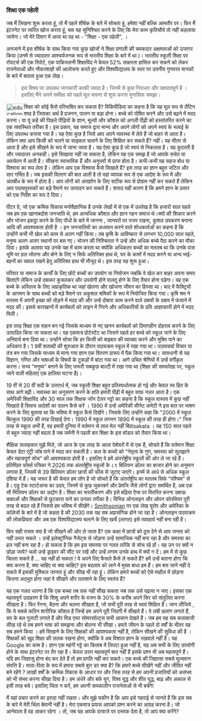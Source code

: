 ### शिक्षा एक पहेली

 जब मैं लिखना शुरू करता हूं, तो मैं पहले शीर्षक के बारे में सोचता हूं, हमेशा नहीं बल्कि आमतौर पर। फिर मैं इंटरनेट पर त्वरित खोज करता हूं, बस यह सुनिश्चित करने के लिए कि मेरा काम कृतिचौर्य तो नहीं कहलाया जायेगा। जो मेरे दिमाग में आया था वह था - "शिक्षा - एक पहेली", ।
 
अनजाने में इस शीर्षक के साथ किया गया कुछ खोजों ने शिक्षा प्रणाली की चमकदार अक्षमताओं को उजागर किया  (उनमें से ज्यादातर आश्चर्यजनक रूप से भारतीय शिक्षा के बारे में था )। भारतीय स्कूली शिक्षा पर रॉयटर्स की एक रिपोर्ट, एक पाकिस्तानी शिक्षाविद ने केवल 52% साक्षरता हासिल कर सकने को लेकर राजनेताओं और नौकरशाहों की आलोचना करते हुए और विश्वविद्यालय के स्तर पर दयनीय गुणवत्ता मानकों के बारे में बताता हुआ एक लेख।

<blockquote>इस विषय पर उपलब्ध जानकारी काफी ज्यादा है। जिनमें से कुछ निराधार और पक्षपातपूर्ण है । इसलिए मैंने अपने समीक्षा को पहले मूल भावना से शुरू करना मुनासिफ समझा।</blockquote>


<img src="https://proxy.duckduckgo.com/iu/?u=http%3A%2F%2Foregon.gov%2Fode%2FPublishingImages%2Fstudents-and-family.jpg&f=1" alt="education" style= "float:left; width:47px; height:31px;" /> शिक्षा को कोई कैसे परिभाषित कर सकता है? विकिपीडिया का कहना है कि यह मूल रूप से लैटिन शब्द है जिसका अर्थ है प्रजनन, पालन या बड़ा होना। बच्चे को पोषित करने और उसे बढ़ने में मदद करना। या यूं कहें की पिछले पीढ़ियों के ज्ञान, मूल्यों और कौशल को अगली पीढ़ी को हस्तांतरित करने का एक व्यवस्थित तरीका है। इस प्रकार, यह समाज द्वारा मान्य और अपने लोगों को अपने स्वयं के भलाई के लिए उपलब्ध कराया गया है। यह ऐसा कुछ है जिसे आप अपने व्यवस्था में लेते हैं जो बाहर से आता है। लेकिन क्या आप किसी को चलने या साइकल चलाने के लिए शिक्षित कर सकते हैं? नहीं। यह भीतर से आता है और इसे सीखने के रूप में जाना जाता है। यह ऐसा कुछ है जो स्वयं से निकलता है। यह कुदरती है और ज्यादातर अनकही। इसे सिखाया नहीं जा सकता है, लेकिन यह एक समझ है जो आपके सचेत या अवचेतन में आती है। सीखना स्वाभाविक हैं और अनुभवों से प्राप्त होता है। कभी-कभी यह सहज बोध या विश्वास का रूप लेता है। लेकिन आप एक विश्वास कैसे सिखाते हैं? इस तरह का ज्ञान बहुत जटिल और सार गर्भित है। जब इसकी वितरण की बात आती है तो वहां व्यापक रूप से एक आदेश के रूप में और अंतर्बोध के रूप में होता है। आप लोगों को अंतर्ज्ञान के लिए सटीक रूप से प्रोग्राम नहीं कर सकते हैं लेकिन आप पाठ्यपुस्तकों का बड़े पैमाने पर उत्पादन कर सकते हैं। शायद यही कारण है कि हमने ज्ञान के प्रसार को एक निर्देश का रूप दे दिया।

पीटर ग्रे, जो एक क्रमिक विकास मनोवैज्ञानिक है उनके लेखों में से एक में उल्लेख है कि हजारों साल पहले जब हम एक खानाबदोश जनजाति थे, हम अत्यधिक कौशल और ज्ञान गहन समाज थे।क्यों की शिकार करने और भोजन इकट्ठा करने के लिए पौधों के बारे में जानना , जानवरों पर नजर रखना, कुशल उपकरण बनाना आदि की आवश्यकता होती है । इन जनजातियों का अध्ययन करने वाले शोधकर्ताओं का कहना है कि उन्होंने कभी भी खेल को काम से अलग नहीं किया। तब कृषि के आविष्कार से लगभग 10,000 साल पहले, मनुष्य अलग अलग स्थानों पर बस गए। भोजन की निश्चितता ने उन्हें और अधिक बच्चे पैदा करने का मौका दिया। इसके अलावा यह उनके पक्ष में काम करता था क्योंकि अधिकतर बच्चों का मतलब था कि उनके पास भूमि पर हल जोतना और बोने के लिए न सिर्फ अतिरिक्त हाथ थे, घर के कामों में मदद करने या अन्य भाई-बहनों का ख्याल रखने हेतु अतिरिक्त हाथ भी मौजूद थे। इस तरह यह शुरू हुआ।

परिवार या समाज के कार्यों के लिए छोटे बच्चों का उपयोग या नियोजन जबकि वे खेल कर बाहर अपना समय बिताएंगे लेकिन उन्हें दबाकर कुचलकर और उपयोगी होने पालतू होने के लिए तैयार होना पड़ेगा। यह एक बच्चे के अस्तित्व के लिए अप्राकृतिक था जहां खेलना और खोजना जीवन का हिस्सा था। बाद में फैक्ट्रियों के आगमन के साथ बच्चों को बड़े पैमाने पर अकुशल श्रमिकों के रूप में नियोजित किया गया। कृषि श्रम ने वास्तव में अपनी इच्छा को तोड़ने में मदद की और उन्हें दोबारा काम करने वाले दबावों के दबाव में फंसाने में मदद की। इससे कारखानों में कार्यबलों को लाइन में गिरने और अधिकारियों के प्रति आज्ञाकारी होने में मदद मिली।

इस तरह शिक्षा एक वाहन बन गई जिसके माध्यम से नए खनन कार्यबलों को दिमागहीन दोहराव करने के लिए उत्पादित किया जा सकता था। यह एकमात्र प्रोटेस्टेंट था जिसने पहले हर बच्चे को स्कूल जाने के लिए अनिवार्य बना दिया था। उन्होंने सोचा कि हर किसी को बाइबल की व्याख्या करने और मुक्ति पाने का अधिकार है। 1 9वीं शताब्दी की शुरुआत के दौरान पाठ्यक्रम स्कूल में रखा गया था। पाठ्यचर्या विचार या तंत्र बन गया जिसके माध्यम से माना गया ज्ञान एक वितरण प्रारूप में पैक किया गया था। सावधानी से यह विज्ञान, गणित और भाषाओं के विषयों के टुकड़ों में बांटा गया था। आगे उचित श्रेणियों में उन्हें वर्गीकृत करना। सभ्य "मनुष्य" बनाने के लिए जरूरी सबकुछ बाल्टी में रखा गया था (शिक्षा की समयरेखा पर, स्कूल जाने वाली महिलाएं एक हालिया घटना है)।

19 वीं से 20 वीं सदी के उत्तरार्ध में, जब स्कूली शिक्षा बहुत प्रतिस्पर्धात्मक हो गई और केवल स्व हित के साथ आगे बढ़ी। व्यवस्था का अनुसरण करने के क्षति हमारी पीढ़ी में बहुत साफ़ नज़र आता है। एक अमेरिकी शिक्षाविद और 30 साल तक शिक्षक जॉन टेलर गट्टो का कहना है कि स्कूल वास्तव में कुछ नहीं सिखाते हैं सिवाय आदेशों का पालन कैसे करें । 1990 में उन्हें अमेरिकी सीनेट कमेटी ने इस बात पर भाषण करने के लिए बुलाया था कि भविष्य में स्कूल कैसे दिखेंगे। जिसके लिए उन्होंने कहा कि "2000 में स्कूल बिल्कुल 1990 की तरह दिखाई देगा। 1990 में स्कूल लगभग 1890 में स्कूल की तरह ही होगा।" जिस तरह से स्कूल अभी हैं, वह हमारी दुनिया में वर्तमान से ताल मेल नहीं बिठाsakata । यह 150 साल पहले से बहुत ज्यादा नहीं बदला है जब जर्मनी ने पहली बार शिक्षा के इस मॉडल को तैयार किया था।

शैक्षिक सलाहकार मुझे मिले, जो आज के एक तरह के आला पेशेवरों में से एक हैं, सोचते हैं कि वर्तमान शिक्षा केवल डेटा एंट्री जॉब पाने में मदद कर सकती है। कल के बच्चों को "नेतृत्व के गुण, समस्या को सुलझाने और महत्वपूर्ण सोच" की आवश्यकता होती है। इसलिए वे हमें अंतर्राष्ट्रीय स्कूलों की ओर ले जा रहे हैं। प्रतिष्ठित फोर्ब्स पत्रिका ने 2026 तक अंतर्राष्ट्रीय स्कूलों के ८९ बिलियन डॉलर का बाजार होने का अनुमान लगाया है, जिसमें से 39 बिलियन डॉलर छात्रों की फीस से जुटाए जाएंगे। इनमें से आधे से अधिक स्कूल एशिया में हैं। यह जरूर है की केवल हम लोग है जो सोचते हैं कि अंतर्राष्ट्रीय का मतलब सिर्फ "पश्चिम" से है। एडु टेक स्टार्टअप्स का उदय, जिनमें से कुछ जुकरबर्ग और प्रेमजि जैसे लोगों द्वारा समर्थित हैं, अब एक सौ मिलियन डॉलर का उद्योग है। शिक्षा का सरलीकरण और इसे बढ़िया ऐप्स पर वितरित करना उबाऊ कक्षाओं और शिक्षकों से छुटकारा पाने का उनका तरीका है। विभिन्न ऑनलाइन और ओपन कोर्सवेयर पूरी तरह से बदल रहे हैं जिससे हम भविष्य में सीखेंगे। <a href="http://Smithsonian.com">Smithsonian</a> पर एक लेख यूरोप और अमेरिका के कॉलेजों के बारे में है जो कहता है की 2030 तक यह सब अप्रासंगिक होने जा रहा है। ऑनलाइन पाठ्यक्रम की लोकप्रियता और अब एक विश्वविद्यालय चलाने के लिए खर्चे (लागत) इसे व्यवहार्य नहीं बना रही है।

फिर सही रास्ता क्या है जो सीखने की ओर ले जाता है? एक कक्षा में छात्रों को ठूस देने से आप जनता को नहीं उभार सकते । उन्हें इलेक्ट्रॉनिक गैजेट्स से जोड़ना उन्हें सामाजिक नहीं बना रहा है और समस्या का हल नहीं बना रहा है। हो सकता है कि हम इस समस्या पर गलत तरीके से सोच रहे हों। यह उन पर क्यों न छोड़ा जाये? चलो उन्हें ड्राइवर की सीट पर रखें और उन्हें लगाम उनके हाथ में क्यों न दें। हम में से कुछ चिल्ला सकते हैं ... यह नहीं हो सकता ! वे अपने लिए फैसले कैसे ले सकते हैं? हमें उन्हें बताना होगा कि क्या करना है, क्या चाहिए या क्या चाहिए? इस बदलाव को लाने में मुख्य बाधा हम हैं। हम बस जाने नहीं दे सकते मैं इसकी मुश्किल जानता हूं और सीख भी रहा हूं। लेकिन हमारे बच्चों को ऐसे माहौल में छोड़ना कितना अद्भुत होगा जहां वे सीखने और तलाशने के लिए स्वतंत्र हैं?

यह एक गलत धारणा है कि एक बच्चा तब तक नहीं सीख सकता जब तक उसे पढ़ाया न जाए। इसका एक महत्वपूर्ण उदाहरण है कि शिशु अपने शरीर के वजन के 30% के करीब अपने सिर को संतुलित करना सीखता है। फिर रेंगना, बैठना और चलना सीखता है, जो सभी पूरी तरह से स्वयं शिक्षित हैं। जान लीजिये , कि ये सबसे कठिन शारीरिक कौशल है जिन्हें हम अपने पूरी जिंदगी में सीखते हैं। वे लंबी छलांग लगाते हैं, सर के बल गुलाटी लगाते हैं और मिड एयर सोमरसॉल्ट्स सभी आसान देखते हैं। जब हम यह सब कलाबाजी सीख रहे थे तब हमने भाषा को समझना और बोलना भी सीखा। हमारे जीवन के पहले दो वर्षों के भीतर यह सब हमने किया । हमें सिखाने के लिए शिक्षकों की आवश्यकता नहीं है, लेकिन सीखने की सुविधा की है । शिक्षकों को खुद शिक्षा की ललक रखना होगा, क्योंकि वे अब विशाल ज्ञान के रखवाले नहीं हैं। यह Google का काम है। ज्ञान एक महंगी गट्टे का किताब में लिपटा हुआ नहीं है, यह अब सभी के लिए उपयोगी होने के साथ इंटरनेट पर तैर रहा है। केवल उत्तर महत्वपूर्ण बात नहीं हैं इसके प्रश्न भी अब महत्वपूर्ण हैं। यदि हम जिज्ञासु होना बंद कर देते हैं तो हम प्रगति नहीं कर सकते। एक बच्चे की जिज्ञासा सबसे मूल्यवान संपत्ति है। माता-पिता के रूप में हमारा सबसे बुरा डर क्या है? कि हमारे बच्चे सीखेंगे नहीं और जीवित नहीं बने रहेंगे ? लाखों वर्षों के क्रमिक विकास के आधार पर और जिस तरह से हम अपनी प्रजातियों को असंभव को भी संभव करना सीखा दिया है। हम अंधेरे और बर्फ युग, विश्व युद्ध और शीत युद्ध, बाढ़ और अकाल से इसी तरह बचे। इसलिए चिंता न करें, हम अपनी समकालीन राजनेताओं से भी बचेंगे!

मैं यहां प्रचार करने का इरादा नहीं रखता। और मुझे यकीन है कि आप इसे गहराई से जानते हैं कि इस सब के बारे में मेरी चिंता बेमानी नहीं है। मेरा एकमात्र प्रयास आपको प्रश्न करने का आग्रह करना है। जो आनेवाला है वह आकर रहेगा । तो, जब यह आपके दरवाजे पर दस्तक देता है, तो आप क्या करेंगे? 
